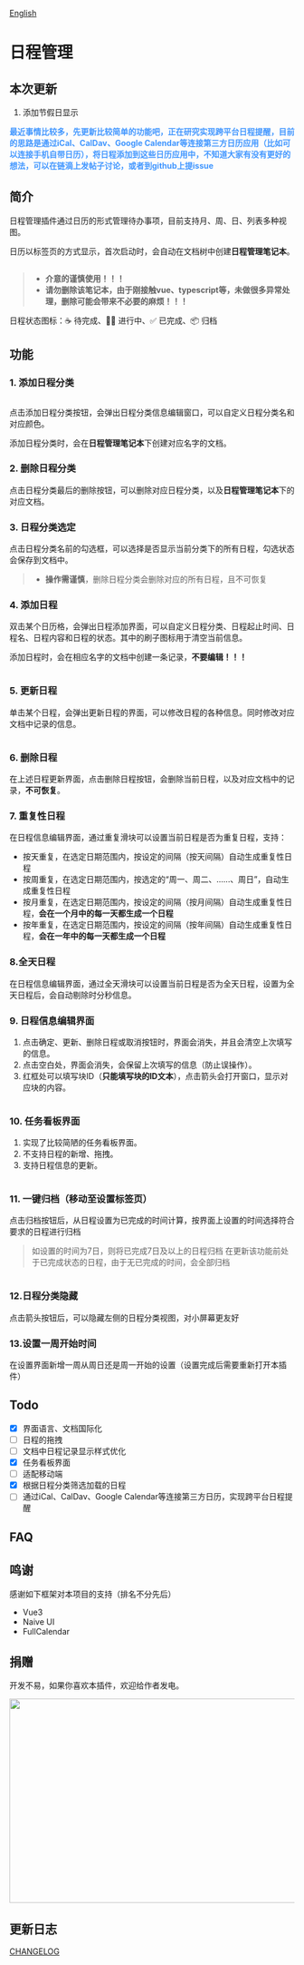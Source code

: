 [English](https://github.com/RogerHuHu/siyuan-plugin-schedule-manager/blob/main/README.md)

# 日程管理

## 本次更新
1. 添加节假日显示

<b><font color="#4096ff">最近事情比较多，先更新比较简单的功能吧，正在研究实现跨平台日程提醒，目前的思路是通过iCal、CalDav、Google Calendar等连接第三方日历应用（比如可以连接手机自带日历），将日程添加到这些日历应用中，不知道大家有没有更好的想法，可以在链滴上发帖子讨论，或者到github上提issue</font></b>

## 简介
日程管理插件通过日历的形式管理待办事项，目前支持月、周、日、列表多种视图。

日历以标签页的方式显示，首次启动时，会自动在文档树中创建**日程管理笔记本**。

<img src="https://raw.gitmirror.com/RogerHuHu/siyuan-plugin-schedule-manager/master/asset/schedule_manager_notebook.png" alt="">

 >- **介意的谨慎使用！！！**
 >- **请勿删除该笔记本，由于刚接触vue、typescript等，未做很多异常处理，删除可能会带来不必要的麻烦！！！**

日程状态图标：☕ 待完成、🏃‍♂️ 进行中、✅ 已完成、📦 归档

## 功能
### 1. 添加日程分类
<img src="https://raw.gitmirror.com/RogerHuHu/siyuan-plugin-schedule-manager/master/asset/add_schedule_category.png" alt="">

点击添加日程分类按钮，会弹出日程分类信息编辑窗口，可以自定义日程分类名和对应颜色。

添加日程分类时，会在**日程管理笔记本**下创建对应名字的文档。

### 2. 删除日程分类
点击日程分类最后的删除按钮，可以删除对应日程分类，以及**日程管理笔记本**下的对应文档。

### 3. 日程分类选定
点击日程分类名前的勾选框，可以选择是否显示当前分类下的所有日程，勾选状态会保存到文档中。

>- **操作需谨慎**，删除日程分类会删除对应的所有日程，且不可恢复

### 4. 添加日程
双击某个日历格，会弹出日程添加界面，可以自定义日程分类、日程起止时间、日程名、日程内容和日程的状态。其中的刷子图标用于清空当前信息。

添加日程时，会在相应名字的文档中创建一条记录，**不要编辑！！！**

<img src="https://raw.gitmirror.com/RogerHuHu/siyuan-plugin-schedule-manager/master/asset/add_schedule.png" alt="">

### 5. 更新日程
单击某个日程，会弹出更新日程的界面，可以修改日程的各种信息。同时修改对应文档中记录的信息。

<img src="https://raw.gitmirror.com/RogerHuHu/siyuan-plugin-schedule-manager/master/asset/update_schedule.png" alt="">

### 6. 删除日程
在上述日程更新界面，点击删除日程按钮，会删除当前日程，以及对应文档中的记录，**不可恢复**。

### 7. 重复性日程
在日程信息编辑界面，通过重复滑块可以设置当前日程是否为重复日程，支持：
- 按天重复，在选定日期范围内，按设定的间隔（按天间隔）自动生成重复性日程
- 按周重复，在选定日期范围内，按选定的“周一、周二、......、周日”，自动生成重复性日程
- 按月重复，在选定日期范围内，按设定的间隔（按月间隔）自动生成重复性日程，**会在一个月中的每一天都生成一个日程**
- 按年重复，在选定日期范围内，按设定的间隔（按年间隔）自动生成重复性日程，**会在一年中的每一天都生成一个日程**

### 8.全天日程
在日程信息编辑界面，通过全天滑块可以设置当前日程是否为全天日程，设置为全天日程后，会自动剔除时分秒信息。

### 9. 日程信息编辑界面
1. 点击确定、更新、删除日程或取消按钮时，界面会消失，并且会清空上次填写的信息。
2. 点击空白处，界面会消失，会保留上次填写的信息（防止误操作）。
3. 红框处可以填写块ID（**只能填写块的ID文本**），点击箭头会打开窗口，显示对应块的内容。
   
<img src="https://raw.gitmirror.com/RogerHuHu/siyuan-plugin-schedule-manager/master/asset/blockId.png" alt="">

### 10. 任务看板界面
1. 实现了比较简陋的任务看板界面。
2. 不支持日程的新增、拖拽。
3. 支持日程信息的更新。
   
<img src="https://raw.gitmirror.com/RogerHuHu/siyuan-plugin-schedule-manager/master/asset/kanban.png" alt="">

### 11. 一键归档（移动至设置标签页）
点击归档按钮后，从日程设置为已完成的时间计算，按界面上设置的时间选择符合要求的日程进行归档
> 如设置的时间为7日，则将已完成7日及以上的日程归档
> 在更新该功能前处于已完成状态的日程，由于无已完成的时间，会全部归档

<img src="https://raw.gitmirror.com/RogerHuHu/siyuan-plugin-schedule-manager/master/asset/oneclick_archive.png" alt="">

### 12.日程分类隐藏
点击箭头按钮后，可以隐藏左侧的日程分类视图，对小屏幕更友好
<img src="https://raw.gitmirror.com/RogerHuHu/siyuan-plugin-schedule-manager/master/asset/schedule_category_collapse.png" alt="">

### 13.设置一周开始时间
在设置界面新增一周从周日还是周一开始的设置（设置完成后需要重新打开本插件）
<img src="https://raw.gitmirror.com/RogerHuHu/siyuan-plugin-schedule-manager/master/asset/set_firstdayofweek.png" alt="">

## Todo
- [x] 界面语言、文档国际化
- [ ] 日程的拖拽
- [ ] 文档中日程记录显示样式优化
- [x] 任务看板界面
- [ ] 适配移动端
- [x] 根据日程分类筛选加载的日程
- [ ] 通过iCal、CalDav、Google Calendar等连接第三方日历，实现跨平台日程提醒

## FAQ

## 鸣谢
感谢如下框架对本项目的支持（排名不分先后）
- Vue3
- Naive UI
- FullCalendar

## 捐赠
开发不易，如果你喜欢本插件，欢迎给作者发电。

<img src="https://raw.gitmirror.com/RogerHuHu/siyuan-plugin-schedule-manager/master/asset/code.png" alt="" width="653" height="360" align="center">

## 更新日志
[CHANGELOG](https://github.com/RogerHuHu/siyuan-plugin-schedule-manager/blob/main/CHANGELOG.md)